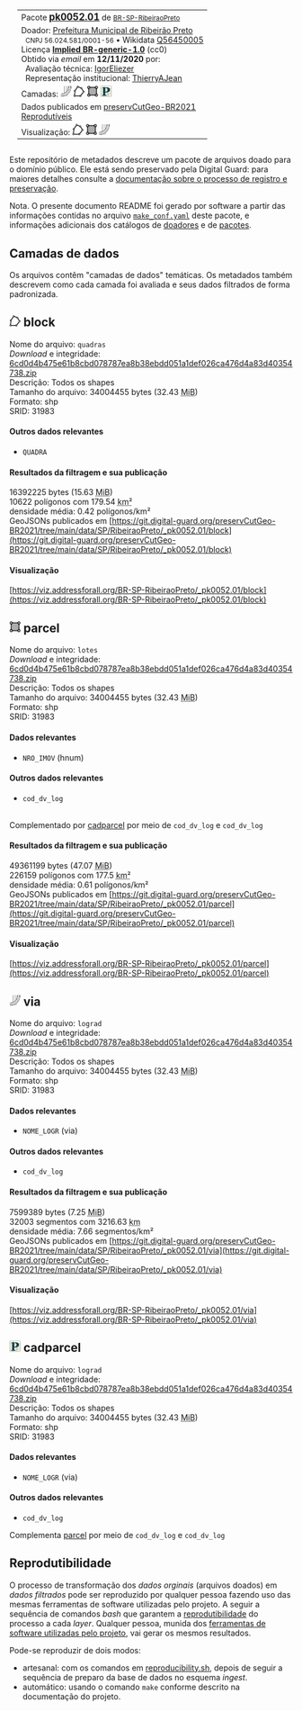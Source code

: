 <aside>
<table align="right" style="padding: 1em">
<tr><td>Pacote <a target="_git" title="link canônico para o git deste pacote" href="https://git.digital-guard.org/preserv-BR/blob/main/data/SP/RibeiraoPreto/_pk0052.01"><big><b>pk0052.01</b></big></a> de <small><a target="_osmcodes" title="Jurisdição" href="https://afa.codes/BR-SP-RibeiraoPreto">BR-SP-RibeiraoPreto</a></small>
</td></tr>
<tr><td>
Doador: <a rel="external" target="_doador" href="https://www.ribeiraopreto.sp.gov.br/portal/">Prefeitura Municipal de Ribeirão Preto</a>
<br/>&nbsp; <small>CNPJ 56.024.581/0001-56</small> • Wikidata <a rel="external" target="_doador" title="link descritor Wikidata do doador" href="https://www.wikidata.org/wiki/Q56450005">Q56450005</a></small><br/>
Licença <a rel="external" target="_doador" href="https://git.digital-guard.org/licenses/blob/master/reports/implied-br-generic-v1.md"><b>Implied BR-generic-1.0</b></a> (cc0)<br/>
Obtido via <i>email</i> em <b>12/11/2020</b> por:
<br/>&nbsp; Avaliação técnica: <a rel="external" target="_gitPerson" title="usuário Git" href="https://github.com/IgorEliezer">IgorEliezer</a>
<br/>&nbsp; Representação institucional: <a rel="external" target="_gitPerson" title="usuário Git" href="https://github.com/ThierryAJean">ThierryAJean</a><br/>
</td></tr>
<tr><td>Camadas: <a title="via" href="#-via"><img src="https://raw.githubusercontent.com/digital-guard/preserv/main/docs/assets/layerIcon-via.png" alt="via" width="20"/></a> <a title="block" href="#-block"><img src="https://raw.githubusercontent.com/digital-guard/preserv/main/docs/assets/layerIcon-block.png" alt="block" width="20"/></a> <a title="parcel" href="#-parcel"><img src="https://raw.githubusercontent.com/digital-guard/preserv/main/docs/assets/layerIcon-parcel.png" alt="parcel" width="20"/></a> <a title="cadparcel" href="#-cadparcel"><img src="https://raw.githubusercontent.com/digital-guard/preserv/main/docs/assets/layerIcon-cadparcel.png" alt="cadparcel" width="20"/></a> </td></tr>
<tr><td>Dados publicados em <a href="https://git.digital-guard.org/preservCutGeo-BR2021/tree/main/data/SP/RibeiraoPreto/_pk0052.01">preservCutGeo-BR2021</a><br/><a href="#reprodutibilidade">Reprodutíveis</a></td></tr>
<tr><td>Visualização: <a title="block" href="https://viz.addressforall.org/BR-SP-RibeiraoPreto/_pk0052.01/block"><img src="https://raw.githubusercontent.com/digital-guard/preserv/main/docs/assets/layerIcon-block.png" alt="block" width="20"/></a> <a title="parcel" href="https://viz.addressforall.org/BR-SP-RibeiraoPreto/_pk0052.01/parcel"><img src="https://raw.githubusercontent.com/digital-guard/preserv/main/docs/assets/layerIcon-parcel.png" alt="parcel" width="20"/></a> <a title="via" href="https://viz.addressforall.org/BR-SP-RibeiraoPreto/_pk0052.01/via"><img src="https://raw.githubusercontent.com/digital-guard/preserv/main/docs/assets/layerIcon-via.png" alt="via" width="20"/></a> </td></tr>
</table>
</aside>

<section>

Este repositório de metadados descreve um pacote de arquivos doado para o domínio público. Ele está sendo preservado pela Digital Guard: para maiores detalhes consulte a [documentação sobre o processo de registro e preservação](https://wiki.addressforall.org/doc/Documentação_Digital-guard).

Nota. O presente documento README foi gerado por software a partir das informações contidas no arquivo [`make_conf.yaml`](https://git.digital-guard.org/preserv-BR/blob/main/data/SP/RibeiraoPreto/_pk0052.01/make_conf.yaml) deste pacote, e informações adicionais dos catálogos de [doadores](https://git.digital-guard.org/preserv-BR/blob/main/data/donor.csv) e de [pacotes](https://git.digital-guard.org/preserv-BR/blob/main/data/donatedPack.csv).

# Camadas de dados

Os arquivos contêm "camadas de dados" temáticas. Os metadados também descrevem como cada camada foi avaliada e seus dados filtrados de forma padronizada.

## <img src="https://raw.githubusercontent.com/digital-guard/preserv/main/docs/assets/layerIcon-block.png" alt="block" width="20"/> block

Nome do arquivo: `quadras`<br/>*Download* e integridade: [6cd0d4b475e61b8cbd078787ea8b38ebdd051a1def026ca476d4a83d40354738.zip](http://dl.digital-guard.org/6cd0d4b475e61b8cbd078787ea8b38ebdd051a1def026ca476d4a83d40354738.zip)<br/>Descrição: Todos os shapes<br/>Tamanho do arquivo: 34004455 bytes (32.43 <abbr title="mebibyte">MiB</abbr>)<br/>Formato: shp<br/>SRID: 31983

#### Outros dados relevantes
* `QUADRA`

#### Resultados da filtragem e sua publicação
16392225 bytes (15.63 <abbr title="mebibyte">MiB</abbr>)<br/>10622 polígonos com 179.54 <abbr title="quilômetros quadrados">km²</abbr><br/>densidade média: 0.42 polígonos/km²<br/>GeoJSONs publicados em [https://git.digital-guard.org/preservCutGeo-BR2021/tree/main/data/SP/RibeiraoPreto/_pk0052.01/block](https://git.digital-guard.org/preservCutGeo-BR2021/tree/main/data/SP/RibeiraoPreto/_pk0052.01/block)

#### Visualização
[https://viz.addressforall.org/BR-SP-RibeiraoPreto/_pk0052.01/block](https://viz.addressforall.org/BR-SP-RibeiraoPreto/_pk0052.01/block)
## <img src="https://raw.githubusercontent.com/digital-guard/preserv/main/docs/assets/layerIcon-parcel.png" alt="parcel" width="20"/> parcel

Nome do arquivo: `lotes`<br/>*Download* e integridade: [6cd0d4b475e61b8cbd078787ea8b38ebdd051a1def026ca476d4a83d40354738.zip](http://dl.digital-guard.org/6cd0d4b475e61b8cbd078787ea8b38ebdd051a1def026ca476d4a83d40354738.zip)<br/>Descrição: Todos os shapes<br/>Tamanho do arquivo: 34004455 bytes (32.43 <abbr title="mebibyte">MiB</abbr>)<br/>Formato: shp<br/>SRID: 31983

#### Dados relevantes
* `NRO_IMOV` (hnum)

#### Outros dados relevantes
* `cod_dv_log`

<br/>Complementado por [cadparcel](#-cadparcel) por meio de `cod_dv_log` e `cod_dv_log`

#### Resultados da filtragem e sua publicação
49361199 bytes (47.07 <abbr title="mebibyte">MiB</abbr>)<br/>226159 polígonos com 177.5 <abbr title="quilômetros quadrados">km²</abbr><br/>densidade média: 0.61 polígonos/km²<br/>GeoJSONs publicados em [https://git.digital-guard.org/preservCutGeo-BR2021/tree/main/data/SP/RibeiraoPreto/_pk0052.01/parcel](https://git.digital-guard.org/preservCutGeo-BR2021/tree/main/data/SP/RibeiraoPreto/_pk0052.01/parcel)

#### Visualização
[https://viz.addressforall.org/BR-SP-RibeiraoPreto/_pk0052.01/parcel](https://viz.addressforall.org/BR-SP-RibeiraoPreto/_pk0052.01/parcel)
## <img src="https://raw.githubusercontent.com/digital-guard/preserv/main/docs/assets/layerIcon-via.png" alt="via" width="20"/> via

Nome do arquivo: `lograd`<br/>*Download* e integridade: [6cd0d4b475e61b8cbd078787ea8b38ebdd051a1def026ca476d4a83d40354738.zip](http://dl.digital-guard.org/6cd0d4b475e61b8cbd078787ea8b38ebdd051a1def026ca476d4a83d40354738.zip)<br/>Descrição: Todos os shapes<br/>Tamanho do arquivo: 34004455 bytes (32.43 <abbr title="mebibyte">MiB</abbr>)<br/>Formato: shp<br/>SRID: 31983

#### Dados relevantes
* `NOME_LOGR` (via)

#### Outros dados relevantes
* `cod_dv_log`

#### Resultados da filtragem e sua publicação
7599389 bytes (7.25 <abbr title="mebibyte">MiB</abbr>)<br/>32003 segmentos com 3216.63 <abbr title="quilômetros">km</abbr><br/>densidade média: 7.66 segmentos/km²<br/>GeoJSONs publicados em [https://git.digital-guard.org/preservCutGeo-BR2021/tree/main/data/SP/RibeiraoPreto/_pk0052.01/via](https://git.digital-guard.org/preservCutGeo-BR2021/tree/main/data/SP/RibeiraoPreto/_pk0052.01/via)

#### Visualização
[https://viz.addressforall.org/BR-SP-RibeiraoPreto/_pk0052.01/via](https://viz.addressforall.org/BR-SP-RibeiraoPreto/_pk0052.01/via)
## <img src="https://raw.githubusercontent.com/digital-guard/preserv/main/docs/assets/layerIcon-cadparcel.png" alt="cadparcel" width="20"/> cadparcel

Nome do arquivo: `lograd`<br/>*Download* e integridade: [6cd0d4b475e61b8cbd078787ea8b38ebdd051a1def026ca476d4a83d40354738.zip](http://dl.digital-guard.org/6cd0d4b475e61b8cbd078787ea8b38ebdd051a1def026ca476d4a83d40354738.zip)<br/>Descrição: Todos os shapes<br/>Tamanho do arquivo: 34004455 bytes (32.43 <abbr title="mebibyte">MiB</abbr>)<br/>Formato: shp<br/>SRID: 31983

#### Dados relevantes
* `NOME_LOGR` (via)

#### Outros dados relevantes
* `cod_dv_log`

Complementa [parcel](#-parcel) por meio de `cod_dv_log` e `cod_dv_log`

</section>
<section>

# Reprodutibilidade

O processo de transformação dos *dados orginais* (arquivos doados) em *dados filtrados* pode ser reproduzido por qualquer pessoa fazendo uso das mesmas ferramentas de software utilizadas pelo projeto. A seguir a sequência de comandos *bash* que garantem a [reprodutibilidade](https://en.wikipedia.org/wiki/Reproducibility) do processo a cada *layer*. Qualquer pessoa, munida dos [ferramentas de software utilizadas pelo projeto](https://git.AddressForAll.org/suporte/blob/master/docs/pt/infra.md#ambientes-e-ferramentas-de-uso-geral), vai gerar os mesmos resultados.

Pode-se reproduzir de dois modos:
* artesanal: com os comandos em [reproducibility.sh](https://git.digital-guard.org/preserv-BR/blob/main/data/SP/RibeiraoPreto/_pk0052.01/reproducibility.sh), depois de seguir a sequência de preparo da base de dados no esquema *ingest*.
* automático: usando o comando `make` conforme descrito na documentação do projeto.

</section>

